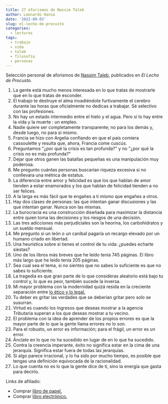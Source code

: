 ```yaml
---
title: 27 aforismos de Nassim Taleb
author: Leonardo Hansa
date: '2022-09-03'
slug: el-lecho-de-procusto
categories:
  - lecturas
tags:
  - trabajo
  - vida
  - taleb
  - filosofía
  - personas
---
```


Selección personal de aforismos de [Nassim Taleb,](https://longitudsinanchura.com/2021/10/01/asalariado-taleb-habla-de-ti/) publicados en _El Lecho de Procusto._

1. La gente está mucho menos interesada en lo que tratas de mostrarle que en lo que tratas de esconder.
4. El trabajo te destruye el alma invadiéndote furtivamente el cerebro durante las horas que oficialmente no dedicas a trabajar. Sé selectivo con las profesiones.
6. No hay un estado intermedio entre el hielo y el agua. Pero sí lo hay entre la vida y la muerte : un empleo.
7. Nadie quiere ser completamente transparente; no para los demás y, desde luego, no para sí mismo.
8. Francia se hizo con Argelia confiando en que el país comiera cassoulette y resulta que, ahora, Francia come cuscús.
9. Preguntamos "¿por qué la crisis es tan profunda?" y no "¿por qué la crisis no es más profunda?"
10. Dejar que otros ganen las batallas pequeñas es una manipulación muy poderosa.
11. Me pregunto cuántas personas buscarían riqueza excesiva si no conllevara una métrica de estatus.
12. La diferencia entre amor y felicidad es que los que hablan de amor tienden a estar enamorados y los que hablan de felicidad tienden a no ser felices.
14. A la larga es más fácil que te engañes a ti mismo que engañes a otros.
15. Hay dos clases de personas: las que intentan ganar discusiones y las que intentan ganar. Nunca son las mismas.
16. La burocracia es una construcción diseñada para maximizar la distancia entre quien toma las decisiones y los riesgos de una decisión.
17. Las tres adicciones más perjudiciales son la heorina, los carbohidratos y un sueldo mensual.
18. Me pregunto si un león o un caníbal pagaría un recargo elevado por un humano criado en libertad.
19. Una heurística sobre si tienes el control de tu vida: ¿puedes echarte siestas?
20. Uno de los libros más breves que he leído tenía 745 páginas. El libro más largo que he leído tenía 205 páginas.
21. Sea cual sea el tema, si no sientes que no sabes lo suficiente es que no sabes lo suficiente.
22. La tragedia es que gran parte de lo que consideras aleatorio está bajo tu control y, lo que es peor, también sucede la inversa.
23. Mi mayor problema con la modernidad quizá resida en la creciente separación entre [lo ético y lo legal.](https://longitudsinanchura.com/2022/08/09/los-peligros-de-la-moralidad/)
24. Tu deber es gritar las verdades que se deberían gritar pero solo se susurran.
25. Virtud es cuando los ingresos que deseas mostrar a la agencia Tributaria superan a los que deseas mostrar a tu vecino.
26. El problema con la idea de aprender de los propios errores es que la mayor parte de lo que la gente llama errores no lo son.
27. Para el robusto, un error es información; para el frágil, un error es un error.
28. Ánclate en lo que no ha sucedido en lugar de en lo que ha sucedido.
30. Contra la creencia imperante, éxito no significa estar en la cima de una jerarquía. Significa estar fuera de todas las jerarquías.
31. Si algo parece irracional, y lo ha sido por mucho tiempo, es posible que tengas una definición equivocada de la racionalidad.
32. Lo que cuenta no es lo que la gente dice de ti, sino la energía que gasta para decirlo.


Links de afiliado:
- Comprar [libro de papel.](https://amzn.to/3qaTt86) 
- Comprar [libro electrónico.](https://amzn.to/3cOhIGk)

